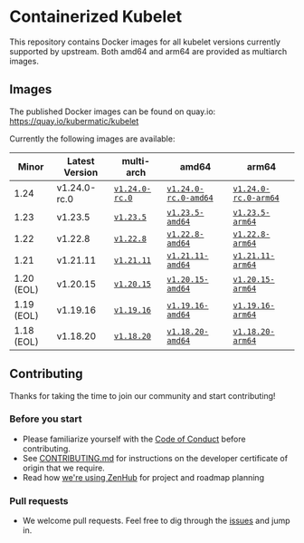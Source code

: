 # Containerized Kubelet

This repository contains Docker images for all kubelet versions currently supported by upstream.
Both amd64 and arm64 are provided as multiarch images.

## Images

The published Docker images can be found on quay.io: https://quay.io/kubermatic/kubelet

Currently the following images are available:

<!-- versions_start -->
| Minor | Latest Version | multi-arch | amd64 | arm64 |
| ----- | ------- | ---------- | ----- | ----- |
| 1.24 | v1.24.0-rc.0 | [`v1.24.0-rc.0`](https://quay.io/kubermatic/kubelet:v1.24.0-rc.0) | [`v1.24.0-rc.0-amd64`](https://quay.io/kubermatic/kubelet:v1.24.0-rc.0-amd64) | [`v1.24.0-rc.0-arm64`](https://quay.io/kubermatic/kubelet:v1.24.0-rc.0-arm64) |
| 1.23 | v1.23.5 | [`v1.23.5`](https://quay.io/kubermatic/kubelet:v1.23.5) | [`v1.23.5-amd64`](https://quay.io/kubermatic/kubelet:v1.23.5-amd64) | [`v1.23.5-arm64`](https://quay.io/kubermatic/kubelet:v1.23.5-arm64) |
| 1.22 | v1.22.8 | [`v1.22.8`](https://quay.io/kubermatic/kubelet:v1.22.8) | [`v1.22.8-amd64`](https://quay.io/kubermatic/kubelet:v1.22.8-amd64) | [`v1.22.8-arm64`](https://quay.io/kubermatic/kubelet:v1.22.8-arm64) |
| 1.21 | v1.21.11 | [`v1.21.11`](https://quay.io/kubermatic/kubelet:v1.21.11) | [`v1.21.11-amd64`](https://quay.io/kubermatic/kubelet:v1.21.11-amd64) | [`v1.21.11-arm64`](https://quay.io/kubermatic/kubelet:v1.21.11-arm64) |
| 1.20 (EOL) | v1.20.15 | [`v1.20.15`](https://quay.io/kubermatic/kubelet:v1.20.15) | [`v1.20.15-amd64`](https://quay.io/kubermatic/kubelet:v1.20.15-amd64) | [`v1.20.15-arm64`](https://quay.io/kubermatic/kubelet:v1.20.15-arm64) |
| 1.19 (EOL) | v1.19.16 | [`v1.19.16`](https://quay.io/kubermatic/kubelet:v1.19.16) | [`v1.19.16-amd64`](https://quay.io/kubermatic/kubelet:v1.19.16-amd64) | [`v1.19.16-arm64`](https://quay.io/kubermatic/kubelet:v1.19.16-arm64) |
| 1.18 (EOL) | v1.18.20 | [`v1.18.20`](https://quay.io/kubermatic/kubelet:v1.18.20) | [`v1.18.20-amd64`](https://quay.io/kubermatic/kubelet:v1.18.20-amd64) | [`v1.18.20-arm64`](https://quay.io/kubermatic/kubelet:v1.18.20-arm64) |


<!-- versions_end -->

## Contributing

Thanks for taking the time to join our community and start contributing!

### Before you start

* Please familiarize yourself with the [Code of Conduct][3] before contributing.
* See [CONTRIBUTING.md][2] for instructions on the developer certificate of origin that we require.
* Read how [we're using ZenHub][13] for project and roadmap planning

### Pull requests

* We welcome pull requests. Feel free to dig through the [issues][1] and jump in.

[1]: https://github.com/kubermatic/kubelet/issues
[2]: https://github.com/kubermatic/kubelet/blob/master/CONTRIBUTING.md
[3]: https://github.com/kubermatic/kubelet/blob/master/CODE_OF_CONDUCT.md

[11]: https://groups.google.com/forum/#!forum/kubermatic-dev
[12]: https://kubermatic.slack.com/messages/kubelet
[13]: https://github.com/kubermatic/kubelet/blob/master/Zenhub.md
[15]: http://slack.kubermatic.io/
